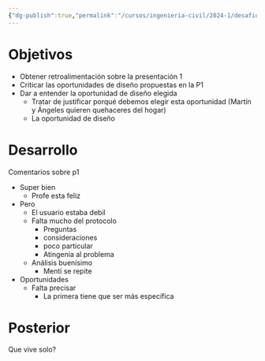 ```yaml
---
{"dg-publish":true,"permalink":"/cursos/ingenieria-civil/2024-1/desafios-de-la-ingenieria/0-1-tareas/t3/reunion-con-ayudante/"}
---
```


# Objetivos
- Obtener retroalimentación sobre la presentación 1
- Criticar las oportunidades de diseño propuestas en la P1
- Dar a entender la oportunidad de diseño elegida
	- Tratar de justificar porqué debemos elegir esta oportunidad (Martín y Ángeles quieren quehaceres del hogar)
	- La oportunidad de diseño
# Desarrollo

Comentarios sobre p1

- Super bien
	- Profe esta feliz
- Pero
	- El usuario estaba debil
	- Falta mucho del protocolo 
		- Preguntas
		- consideraciones
		- poco particular
		- Atingenia al problema
	- Análisis buenísimo
		- Menti se repite
- Oportunidades
	- Falta precisar
		- La primera tiene que ser más específica
# Posterior

Que vive solo?

